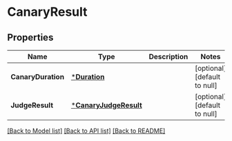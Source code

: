 # CanaryResult

## Properties
Name | Type | Description | Notes
------------ | ------------- | ------------- | -------------
**CanaryDuration** | [***Duration**](Duration.md) |  | [optional] [default to null]
**JudgeResult** | [***CanaryJudgeResult**](CanaryJudgeResult.md) |  | [optional] [default to null]

[[Back to Model list]](../README.md#documentation-for-models) [[Back to API list]](../README.md#documentation-for-api-endpoints) [[Back to README]](../README.md)


